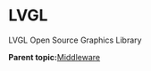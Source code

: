 # LVGL

LVGL Open Source Graphics Library

**Parent topic:**[Middleware](../topics/applicable_for_productrt1050_or_productrt1010_or_p.md)

